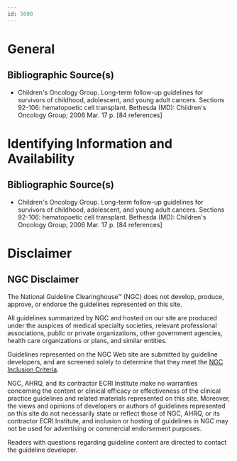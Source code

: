 ```yaml
---
id: 5600
---
```


# General

## Bibliographic Source(s)

- Children's Oncology Group. Long-term follow-up guidelines for survivors of childhood, adolescent, and young adult cancers. Sections 92-106: hematopoetic cell transplant. Bethesda (MD): Children's Oncology Group; 2006 Mar. 17 p. [84 references]

# Identifying Information and Availability

## Bibliographic Source(s)

- Children's Oncology Group. Long-term follow-up guidelines for survivors of childhood, adolescent, and young adult cancers. Sections 92-106: hematopoetic cell transplant. Bethesda (MD): Children's Oncology Group; 2006 Mar. 17 p. [84 references]

# Disclaimer

## NGC Disclaimer

The National Guideline Clearinghouse™ (NGC) does not develop, produce, approve, or endorse the guidelines represented on this site.

All guidelines summarized by NGC and hosted on our site are produced under the auspices of medical specialty societies, relevant professional associations, public or private organizations, other government agencies, health care organizations or plans, and similar entities.

Guidelines represented on the NGC Web site are submitted by guideline developers, and are screened solely to determine that they meet the [NGC Inclusion Criteria](/help-and-about/summaries/inclusion-criteria).

NGC, AHRQ, and its contractor ECRI Institute make no warranties concerning the content or clinical efficacy or effectiveness of the clinical practice guidelines and related materials represented on this site. Moreover, the views and opinions of developers or authors of guidelines represented on this site do not necessarily state or reflect those of NGC, AHRQ, or its contractor ECRI Institute, and inclusion or hosting of guidelines in NGC may not be used for advertising or commercial endorsement purposes.

Readers with questions regarding guideline content are directed to contact the guideline developer.

